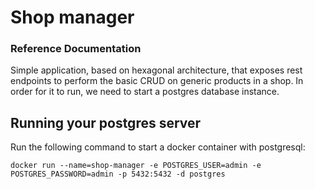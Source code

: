 # Shop manager

### Reference Documentation
Simple application, based on hexagonal architecture, that exposes rest endpoints to perform the basic CRUD on generic products in a shop.
In order for it to run, we need to start a postgres database instance.

## Running your postgres server 
Run the following command to start a docker container with postgresql:
```shell
docker run --name=shop-manager -e POSTGRES_USER=admin -e POSTGRES_PASSWORD=admin -p 5432:5432 -d postgres
```
